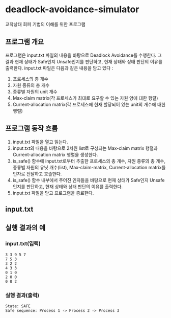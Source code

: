 # deadlock-avoidance-simulator
교착상태 회피 기법의 이해를 위한 프로그램

## 프로그램 개요
프로그램은 input.txt 파일의 내용을 바탕으로 Deadlock Avoidance를 수행한다. 
그 결과 현재 상태가 Safe인지 Unsafe인지를 판단하고, 현재 상태와 상태 판단의 이유를 출력한다.
input.txt 파일은 다음과 같은 내용을 담고 있다 :
1. 프로세스의 총 개수
2. 자원 종류의 총 개수
3. 종류별 자원의 unit 개수
4. Max-claim matrix(각 프로세스가 최대로 요구할 수 있는 자원 양에 대한 행렬)
5. Current-allocation matrix(각 프로세스에 현재 할당되어 있는 unit의 개수에 대한 행렬)

## 프로그램 동작 흐름
1. input.txt 파일을 열고 읽는다.
2. input.txt의 내용을 바탕으로 2차원 list로 구성되는 Max-claim matrix 행렬과 Current-allocation matrix 행렬을 생성한다.
3. is_safe() 함수에 input.txt로부터 추출한 프로세스의 총 개수, 자원 종류의 총 개수, 종류별 자원의 유닛 개수(list), Max-claim-matrix, Current-allocation matrix를 인자로 전달하고 호출한다.
4. is_safe() 함수 내부에서 주어진 인자들을 바탕으로 현재 상태가 Safe인지 Unsafe인지를 판단하고, 현재 상태와 상태 판단의 이유를 출력한다.
5. input.txt 파일을 닫고 프로그램을 종료한다.

## input.txt

## 실행 결과의 예
### input.txt(입력)
```
3 3 9 5 7
7 5 3
3 2 2
4 3 3
0 1 0
2 0 0
0 0 2
```

### 실행 결과(출력)
```
State: SAFE
Safe sequence: Process 1 -> Process 2 -> Process 3
```
